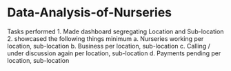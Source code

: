 # Data-Analysis-of-Nurseries
Tasks  performed 1. Made dashboard segregating Location and Sub-location  2. showcased the following things minimum a. Nurseries working per location, sub-location b. Business per location, sub-location c. Calling / under discussion again per location, sub-location d. Payments pending per location, sub-location 
